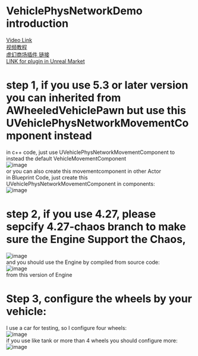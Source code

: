 # VehiclePhysNetworkDemo introduction

[Video Link](https://youtu.be/PXeCDExed7k)  
[视频教程](https://www.bilibili.com/video/BV1vA411C7dc/)  
[虚幻商场插件 链接](https://www.unrealengine.com/marketplace/zh-CN/product/VehiclePhysNetwork)  
[LINK for plugin in Unreal Market](https://www.unrealengine.com/marketplace/zh-CN/product/VehiclePhysNetwork)  

# step 1, if you use 5.3 or later version you can inherited from AWheeledVehiclePawn but use this UVehiclePhysNetworkMovementComponent instead
in c++ code, just use UVehiclePhysNetworkMovementComponent to instead the default VehicleMovementComponent    
![image](https://github.com/WanWanHa/MarketPlaceDemo/assets/8192020/8f14929c-95a4-4199-aa0b-563d8765b867)   
or you can also create this movementcomponent in other Actor    
in Blueprint Code, just create this UVehiclePhysNetworkMovementComponent in components:   
![image](https://github.com/WanWanHa/MarketPlaceDemo/assets/8192020/2f45382d-f1dd-45a3-9bb3-7c9c3d0dfe56)   

# step 2, if you use 4.27, please sepcify 4.27-chaos branch to make sure the Engine Support the Chaos,    
![image](https://github.com/WanWanHa/MarketPlaceDemo/assets/8192020/e2ccef4d-bd98-416c-9bc2-59ddac83358f)    
and you should use the Engine by compiled from source code:   
![image](https://github.com/WanWanHa/MarketPlaceDemo/assets/8192020/af937787-0555-447e-8895-032fc1ae60a4)    
from this version of Engine    



# Step 3, configure the wheels by your vehicle:     
I use a car for testing, so I configure four wheels:    
![image](https://github.com/WanWanHa/MarketPlaceDemo/assets/8192020/29efce13-3c08-4b9f-9b3d-0f93e9d0c9ec)    
if you use like tank or more than 4 wheels you should configure more:   
![image](https://github.com/WanWanHa/MarketPlaceDemo/assets/8192020/411c2b40-a074-4221-aeeb-138faef77316)   


